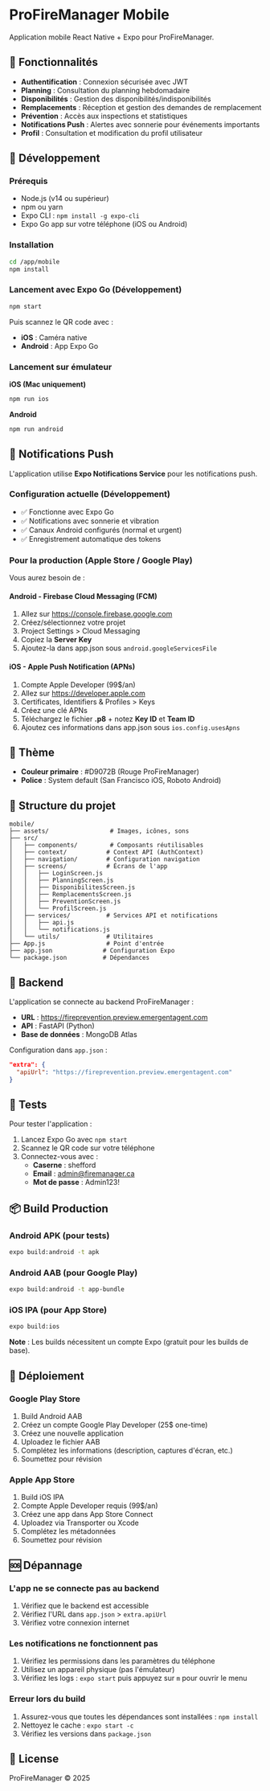 # ProFireManager Mobile

Application mobile React Native + Expo pour ProFireManager.

## 🚀 Fonctionnalités

- **Authentification** : Connexion sécurisée avec JWT
- **Planning** : Consultation du planning hebdomadaire
- **Disponibilités** : Gestion des disponibilités/indisponibilités
- **Remplacements** : Réception et gestion des demandes de remplacement
- **Prévention** : Accès aux inspections et statistiques
- **Notifications Push** : Alertes avec sonnerie pour événements importants
- **Profil** : Consultation et modification du profil utilisateur

## 📱 Développement

### Prérequis

- Node.js (v14 ou supérieur)
- npm ou yarn
- Expo CLI : `npm install -g expo-cli`
- Expo Go app sur votre téléphone (iOS ou Android)

### Installation

```bash
cd /app/mobile
npm install
```

### Lancement avec Expo Go (Développement)

```bash
npm start
```

Puis scannez le QR code avec :
- **iOS** : Caméra native
- **Android** : App Expo Go

### Lancement sur émulateur

**iOS (Mac uniquement)**
```bash
npm run ios
```

**Android**
```bash
npm run android
```

## 🔔 Notifications Push

L'application utilise **Expo Notifications Service** pour les notifications push.

### Configuration actuelle (Développement)

- ✅ Fonctionne avec Expo Go
- ✅ Notifications avec sonnerie et vibration
- ✅ Canaux Android configurés (normal et urgent)
- ✅ Enregistrement automatique des tokens

### Pour la production (Apple Store / Google Play)

Vous aurez besoin de :

#### Android - Firebase Cloud Messaging (FCM)
1. Allez sur https://console.firebase.google.com
2. Créez/sélectionnez votre projet
3. Project Settings > Cloud Messaging
4. Copiez la **Server Key**
5. Ajoutez-la dans app.json sous `android.googleServicesFile`

#### iOS - Apple Push Notification (APNs)
1. Compte Apple Developer (99$/an)
2. Allez sur https://developer.apple.com
3. Certificates, Identifiers & Profiles > Keys
4. Créez une clé APNs
5. Téléchargez le fichier **.p8** + notez **Key ID** et **Team ID**
6. Ajoutez ces informations dans app.json sous `ios.config.usesApns`

## 🎨 Thème

- **Couleur primaire** : #D9072B (Rouge ProFireManager)
- **Police** : System default (San Francisco iOS, Roboto Android)

## 📂 Structure du projet

```
mobile/
├── assets/                 # Images, icônes, sons
├── src/
│   ├── components/         # Composants réutilisables
│   ├── context/           # Context API (AuthContext)
│   ├── navigation/        # Configuration navigation
│   ├── screens/           # Écrans de l'app
│   │   ├── LoginScreen.js
│   │   ├── PlanningScreen.js
│   │   ├── DisponibilitesScreen.js
│   │   ├── RemplacementsScreen.js
│   │   ├── PreventionScreen.js
│   │   └── ProfilScreen.js
│   ├── services/          # Services API et notifications
│   │   ├── api.js
│   │   └── notifications.js
│   └── utils/             # Utilitaires
├── App.js                 # Point d'entrée
├── app.json              # Configuration Expo
└── package.json          # Dépendances

```

## 🔗 Backend

L'application se connecte au backend ProFireManager :
- **URL** : https://fireprevention.preview.emergentagent.com
- **API** : FastAPI (Python)
- **Base de données** : MongoDB Atlas

Configuration dans `app.json` :
```json
"extra": {
  "apiUrl": "https://fireprevention.preview.emergentagent.com"
}
```

## 🧪 Tests

Pour tester l'application :

1. Lancez Expo Go avec `npm start`
2. Scannez le QR code sur votre téléphone
3. Connectez-vous avec :
   - **Caserne** : shefford
   - **Email** : admin@firemanager.ca
   - **Mot de passe** : Admin123!

## 📦 Build Production

### Android APK (pour tests)

```bash
expo build:android -t apk
```

### Android AAB (pour Google Play)

```bash
expo build:android -t app-bundle
```

### iOS IPA (pour App Store)

```bash
expo build:ios
```

**Note** : Les builds nécessitent un compte Expo (gratuit pour les builds de base).

## 🚀 Déploiement

### Google Play Store

1. Build Android AAB
2. Créez un compte Google Play Developer (25$ one-time)
3. Créez une nouvelle application
4. Uploadez le fichier AAB
5. Complétez les informations (description, captures d'écran, etc.)
6. Soumettez pour révision

### Apple App Store

1. Build iOS IPA
2. Compte Apple Developer requis (99$/an)
3. Créez une app dans App Store Connect
4. Uploadez via Transporter ou Xcode
5. Complétez les métadonnées
6. Soumettez pour révision

## 🆘 Dépannage

### L'app ne se connecte pas au backend

1. Vérifiez que le backend est accessible
2. Vérifiez l'URL dans `app.json` > `extra.apiUrl`
3. Vérifiez votre connexion internet

### Les notifications ne fonctionnent pas

1. Vérifiez les permissions dans les paramètres du téléphone
2. Utilisez un appareil physique (pas l'émulateur)
3. Vérifiez les logs : `expo start` puis appuyez sur `m` pour ouvrir le menu

### Erreur lors du build

1. Assurez-vous que toutes les dépendances sont installées : `npm install`
2. Nettoyez le cache : `expo start -c`
3. Vérifiez les versions dans `package.json`

## 📝 License

ProFireManager © 2025
